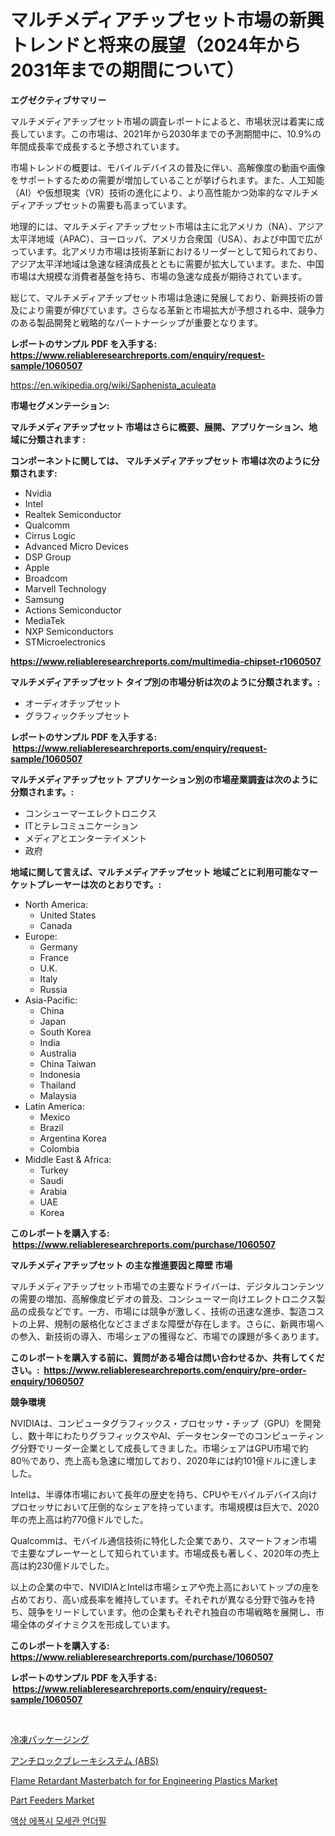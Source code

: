 <p><h1>マルチメディアチップセット市場の新興トレンドと将来の展望（2024年から2031年までの期間について）</h1></p><p><strong>エグゼクティブサマリー</strong></p>
<p><p>マルチメディアチップセット市場の調査レポートによると、市場状況は着実に成長しています。この市場は、2021年から2030年までの予測期間中に、10.9%の年間成長率で成長すると予想されています。</p><p>市場トレンドの概要は、モバイルデバイスの普及に伴い、高解像度の動画や画像をサポートするための需要が増加していることが挙げられます。また、人工知能（AI）や仮想現実（VR）技術の進化により、より高性能かつ効率的なマルチメディアチップセットの需要も高まっています。</p><p>地理的には、マルチメディアチップセット市場は主に北アメリカ（NA）、アジア太平洋地域（APAC）、ヨーロッパ、アメリカ合衆国（USA）、および中国で広がっています。北アメリカ市場は技術革新におけるリーダーとして知られており、アジア太平洋地域は急速な経済成長とともに需要が拡大しています。また、中国市場は大規模な消費者基盤を持ち、市場の急速な成長が期待されています。</p><p>総じて、マルチメディアチップセット市場は急速に発展しており、新興技術の普及により需要が伸びています。さらなる革新と市場拡大が予想される中、競争力のある製品開発と戦略的なパートナーシップが重要となります。</p></p>
<p><strong>レポートのサンプル PDF を入手する: <a href="https://www.reliableresearchreports.com/enquiry/request-sample/1060507">https://www.reliableresearchreports.com/enquiry/request-sample/1060507</a></strong></p>
<p><a href="https://en.wikipedia.org/wiki/Saphenista_aculeata">https://en.wikipedia.org/wiki/Saphenista_aculeata</a></p>
<p><strong>市場セグメンテーション:</strong></p>
<p><strong> マルチメディアチップセット 市場はさらに概要、展開、アプリケーション、地域に分類されます :</strong></p>
<p><strong>コンポーネントに関しては、 マルチメディアチップセット 市場は次のように分類されます: &nbsp;</strong></p>
<p><ul><li>Nvidia</li><li>Intel</li><li>Realtek Semiconductor</li><li>Qualcomm</li><li>Cirrus Logic</li><li>Advanced Micro Devices</li><li>DSP Group</li><li>Apple</li><li>Broadcom</li><li>Marvell Technology</li><li>Samsung</li><li>Actions Semiconductor</li><li>MediaTek</li><li>NXP Semiconductors</li><li>STMicroelectronics</li></ul></p>
<p><strong><a href="https://www.reliableresearchreports.com/multimedia-chipset-r1060507">https://www.reliableresearchreports.com/multimedia-chipset-r1060507</a></strong></p>
<p><strong> マルチメディアチップセット タイプ別の市場分析は次のように分類されます。:</strong></p>
<p><ul><li>オーディオチップセット</li><li>グラフィックチップセット</li></ul></p>
<p><strong>レポートのサンプル PDF を入手する: &nbsp;<a href="https://www.reliableresearchreports.com/enquiry/request-sample/1060507">https://www.reliableresearchreports.com/enquiry/request-sample/1060507</a></strong></p>
<p><strong> マルチメディアチップセット アプリケーション別の市場産業調査は次のように分類されます。:</strong></p>
<p><ul><li>コンシューマーエレクトロニクス</li><li>ITとテレコミュニケーション</li><li>メディアとエンターテイメント</li><li>政府</li></ul></p>
<p><strong>地域に関して言えば、マルチメディアチップセット 地域ごとに利用可能なマーケットプレーヤーは次のとおりです。:</strong></p>
<p><ul>
    <li>
        North America:
        <ul>
            <li>United States</li>
            <li>Canada</li>
        </ul>
    </li>
    <li>
        Europe:
        <ul>
            <li>Germany</li>
            <li>France</li>
            <li>U.K.</li>
            <li>Italy</li>
            <li>Russia</li>
        </ul>
    </li>
    <li>
        Asia-Pacific:
        <ul>
            <li>China</li>
            <li>Japan</li>
            <li>South Korea</li>
            <li>India</li>
            <li>Australia</li>
            <li>China Taiwan</li>
            <li>Indonesia</li>
            <li>Thailand</li>
            <li>Malaysia</li>
        </ul>
    </li>
    <li>
        Latin America:
        <ul>
            <li>Mexico</li>
            <li>Brazil</li>
            <li>Argentina Korea</li>
            <li>Colombia</li>
        </ul>
    </li>
    <li>
        Middle East & Africa:
        <ul>
            <li>Turkey</li>
            <li>Saudi</li>
            <li>Arabia</li>
            <li>UAE</li>
            <li>Korea</li>
        </ul>
    </li>
    </ul></p>
<p><strong>このレポートを購入する: &nbsp;<a href="https://www.reliableresearchreports.com/purchase/1060507">https://www.reliableresearchreports.com/purchase/1060507</a></strong></p>
<p><strong>マルチメディアチップセット の主な推進要因と障壁 市場</strong></p>
<p><p>マルチメディアチップセット市場での主要なドライバーは、デジタルコンテンツの需要の増加、高解像度ビデオの普及、コンシューマー向けエレクトロニクス製品の成長などです。一方、市場には競争が激しく、技術の迅速な進歩、製造コストの上昇、規制の厳格化などさまざまな障壁が存在します。さらに、新興市場への参入、新技術の導入、市場シェアの獲得など、市場での課題が多くあります。</p></p>
<p><strong>このレポートを購入する前に、質問がある場合は問い合わせるか、共有してください。:&nbsp; <a href="https://www.reliableresearchreports.com/enquiry/pre-order-enquiry/1060507">https://www.reliableresearchreports.com/enquiry/pre-order-enquiry/1060507</a></strong></p>
<p><strong>競争環境</strong></p>
<p><p>NVIDIAは、コンピュータグラフィックス・プロセッサ・チップ（GPU）を開発し、数十年にわたりグラフィックスやAI、データセンターでのコンピューティング分野でリーダー企業として成長してきました。市場シェアはGPU市場で約80％であり、売上高も急速に増加しており、2020年には約101億ドルに達しました。</p><p>Intelは、半導体市場において長年の歴史を持ち、CPUやモバイルデバイス向けプロセッサにおいて圧倒的なシェアを持っています。市場規模は巨大で、2020年の売上高は約770億ドルでした。</p><p>Qualcommは、モバイル通信技術に特化した企業であり、スマートフォン市場で主要なプレーヤーとして知られています。市場成長も著しく、2020年の売上高は約230億ドルでした。</p><p>以上の企業の中で、NVIDIAとIntelは市場シェアや売上高においてトップの座を占めており、高い成長率を維持しています。それぞれが異なる分野で強みを持ち、競争をリードしています。他の企業もそれぞれ独自の市場戦略を展開し、市場全体のダイナミクスを形成しています。</p></p>
<p><strong>このレポートを購入する: &nbsp; <a href="https://www.reliableresearchreports.com/purchase/1060507">https://www.reliableresearchreports.com/purchase/1060507</a></strong></p>
<p><strong>レポートのサンプル PDF を入手する: &nbsp;<a href="https://www.reliableresearchreports.com/enquiry/request-sample/1060507">https://www.reliableresearchreports.com/enquiry/request-sample/1060507</a></strong><strong></strong></p>
<p>&nbsp;</p>
<p><p><a href="https://github.com/zjkmgcs938405/Market-Research-Report-List-2/blob/main/8933935138224.md">冷凍パッケージング</a></p><p><a href="https://github.com/mohamedbakry57/Market-Research-Report-List-4/blob/main/9550919138223.md">アンチロックブレーキシステム (ABS)</a></p><p><a href="https://github.com/brenzgnarento/Market-Research-Report-List-3/blob/main/flame-retardant-masterbatch-for-for-engineering-plastics-market.md">Flame Retardant Masterbatch for for Engineering Plastics Market</a></p><p><a href="https://issuu.com/reportprime-2/docs/part-feeders-market-size-2030.pptx">Part Feeders Market</a></p><p><a href="https://github.com/solomonbode85/Market-Research-Report-List-1/blob/main/3709746144271.md">액상 에폭시 모세관 언더필</a></p></p>